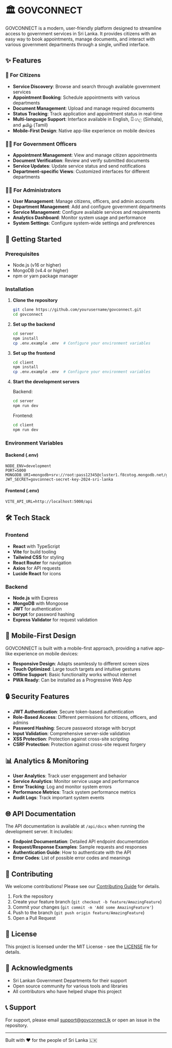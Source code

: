 # 🏛️ GOVCONNECT

GOVCONNECT is a modern, user-friendly platform designed to streamline access to government services in Sri Lanka. It provides citizens with an easy way to book appointments, manage documents, and interact with various government departments through a single, unified interface.

## ✨ Features

### 👤 For Citizens
- **Service Discovery**: Browse and search through available government services
- **Appointment Booking**: Schedule appointments with various departments
- **Document Management**: Upload and manage required documents
- **Status Tracking**: Track application and appointment status in real-time
- **Multi-language Support**: Interface available in English, සිංහල (Sinhala), and தமிழ் (Tamil)
- **Mobile-First Design**: Native app-like experience on mobile devices

### 👨‍💼 For Government Officers
- **Appointment Management**: View and manage citizen appointments
- **Document Verification**: Review and verify submitted documents
- **Service Updates**: Update service status and send notifications
- **Department-specific Views**: Customized interfaces for different departments

### 👨‍💻 For Administrators
- **User Management**: Manage citizens, officers, and admin accounts
- **Department Management**: Add and configure government departments
- **Service Management**: Configure available services and requirements
- **Analytics Dashboard**: Monitor system usage and performance
- **System Settings**: Configure system-wide settings and preferences

## 🚀 Getting Started

### Prerequisites
- Node.js (v16 or higher)
- MongoDB (v4.4 or higher)
- npm or yarn package manager

### Installation

1. **Clone the repository**
   ```bash
   git clone https://github.com/yourusername/govconnect.git
   cd govconnect
   ```

2. **Set up the backend**
   ```bash
   cd server
   npm install
   cp .env.example .env  # Configure your environment variables
   ```

3. **Set up the frontend**
   ```bash
   cd client
   npm install
   cp .env.example .env  # Configure your environment variables
   ```

4. **Start the development servers**

   Backend:
   ```bash
   cd server
   npm run dev
   ```

   Frontend:
   ```bash
   cd client
   npm run dev
   ```

### Environment Variables

#### Backend (.env)
```env
NODE_ENV=development
PORT=5000
MONGODB_URI=mongodb+srv://root:pass12345@cluster1.f8cotog.mongodb.net/govconnect
JWT_SECRET=govconnect-secret-key-2024-sri-lanka
```

#### Frontend (.env)
```env
VITE_API_URL=http://localhost:5000/api
```

## 🛠️ Tech Stack

### Frontend
- **React** with TypeScript
- **Vite** for build tooling
- **Tailwind CSS** for styling
- **React Router** for navigation
- **Axios** for API requests
- **Lucide React** for icons

### Backend
- **Node.js** with Express
- **MongoDB** with Mongoose
- **JWT** for authentication
- **bcrypt** for password hashing
- **Express Validator** for request validation

## 📱 Mobile-First Design

GOVCONNECT is built with a mobile-first approach, providing a native app-like experience on mobile devices:

- **Responsive Design**: Adapts seamlessly to different screen sizes
- **Touch Optimized**: Large touch targets and intuitive gestures
- **Offline Support**: Basic functionality works without internet
- **PWA Ready**: Can be installed as a Progressive Web App

## 🔒 Security Features

- **JWT Authentication**: Secure token-based authentication
- **Role-Based Access**: Different permissions for citizens, officers, and admins
- **Password Hashing**: Secure password storage with bcrypt
- **Input Validation**: Comprehensive server-side validation
- **XSS Protection**: Protection against cross-site scripting
- **CSRF Protection**: Protection against cross-site request forgery

## 📊 Analytics & Monitoring

- **User Analytics**: Track user engagement and behavior
- **Service Analytics**: Monitor service usage and performance
- **Error Tracking**: Log and monitor system errors
- **Performance Metrics**: Track system performance metrics
- **Audit Logs**: Track important system events

## 🌐 API Documentation

The API documentation is available at `/api/docs` when running the development server. It includes:

- **Endpoint Documentation**: Detailed API endpoint documentation
- **Request/Response Examples**: Sample requests and responses
- **Authentication Guide**: How to authenticate with the API
- **Error Codes**: List of possible error codes and meanings

## 🤝 Contributing

We welcome contributions! Please see our [Contributing Guide](CONTRIBUTING.md) for details.

1. Fork the repository
2. Create your feature branch (`git checkout -b feature/AmazingFeature`)
3. Commit your changes (`git commit -m 'Add some AmazingFeature'`)
4. Push to the branch (`git push origin feature/AmazingFeature`)
5. Open a Pull Request

## 📝 License

This project is licensed under the MIT License - see the [LICENSE](LICENSE) file for details.

## 🙏 Acknowledgments

- Sri Lankan Government Departments for their support
- Open source community for various tools and libraries
- All contributors who have helped shape this project

## 📞 Support

For support, please email support@govconnect.lk or open an issue in the repository.

---

Built with ❤️ for the people of Sri Lanka 🇱🇰
